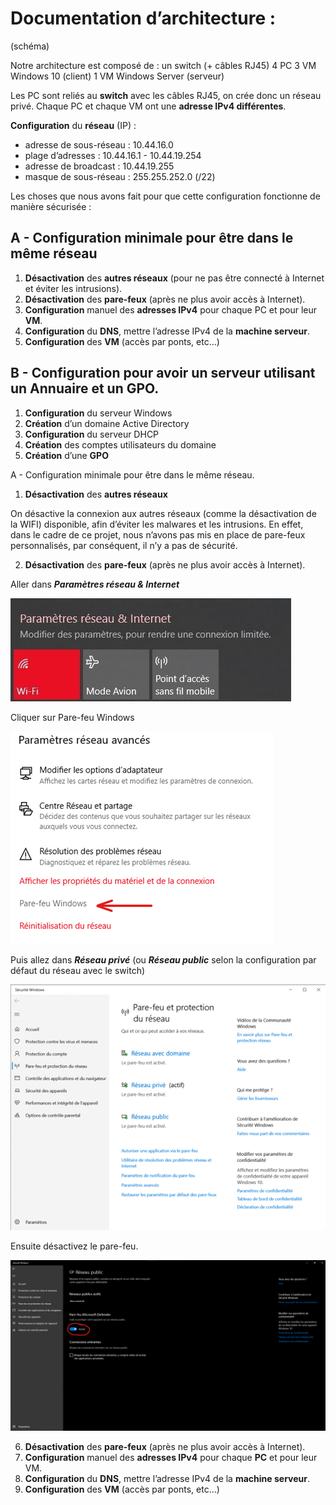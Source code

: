 # Documentation d’architecture :

(schéma)

Notre architecture est composé de :
un switch (+ câbles RJ45)
4 PC
3 VM Windows 10 (client)
1 VM Windows Server (serveur)

Les PC sont reliés au **switch** avec les câbles RJ45, on crée donc un réseau privé. Chaque PC et chaque VM ont une **adresse IPv4 différentes**.

**Configuration** du **réseau** (IP) :
 - adresse de sous-réseau : 10.44.16.0
 - plage d’adresses : 10.44.16.1 - 10.44.19.254
 - adresse de broadcast : 10.44.19.255
 - masque de sous-réseau : 255.255.252.0 (/22)

Les choses que nous avons fait pour que cette configuration fonctionne de manière sécurisée :


## A - Configuration minimale pour être dans le même réseau
1. **Désactivation** des **autres réseaux** (pour ne pas être connecté à Internet et éviter les intrusions).
2. **Désactivation** des **pare-feux** (après ne plus avoir accès à Internet).
3. **Configuration** manuel des **adresses IPv4** pour chaque PC et pour leur **VM**.
4. **Configuration** du **DNS**, mettre l’adresse IPv4 de la **machine serveur**.
5. **Configuration** des **VM** (accès par ponts, etc…)




## B - **Configuration** pour avoir un serveur utilisant un Annuaire et un GPO.
1. **Configuration** du serveur Windows
2. **Création** d’un domaine Active Directory
3. **Configuration** du serveur DHCP
4. **Création** des comptes utilisateurs du domaine
5. **Création** d’une **GPO**

A - Configuration minimale pour être dans le même réseau.

1) **Désactivation** des **autres réseaux**

On désactive la connexion aux autres réseaux (comme la désactivation de la WIFI) disponible, afin d’éviter les malwares et les intrusions. En effet, dans le cadre de ce projet, nous n’avons pas mis en place de pare-feux personnalisés, par conséquent, il n’y a pas de sécurité.

2) **Désactivation** des **pare-feux** (après ne plus avoir accès à Internet).

Aller dans ***Paramètres réseau & Internet***

![img](IMG/Image1.jpg)

Cliquer sur Pare-feu Windows

![img](IMG/Image2.png)

Puis allez dans ***Réseau privé*** (ou ***Réseau public*** selon la configuration par défaut du réseau avec le switch)

![img](IMG/Image3.png)

Ensuite désactivez le pare-feu.

![img](IMG/Desactivation_par-feu.png)










6. **Désactivation** des **pare-feux** (après ne plus avoir accès à Internet).
7. **Configuration** manuel des **adresses IPv4** pour chaque **PC** et pour leur VM.
8. **Configuration** du **DNS**, mettre l’adresse IPv4 de la **machine serveur**.
9. **Configuration** des **VM** (accès par ponts, etc…)

